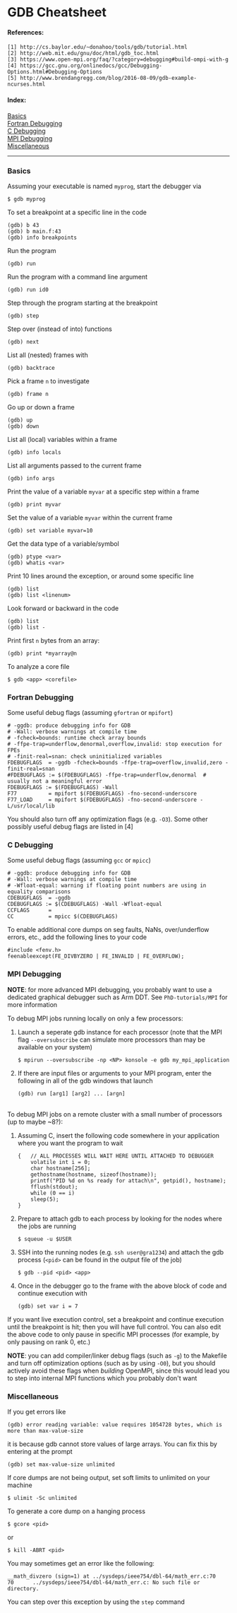 # GDB Cheatsheet
#### References:

    [1] http://cs.baylor.edu/~donahoo/tools/gdb/tutorial.html
    [2] http://web.mit.edu/gnu/doc/html/gdb_toc.html
    [3] https://www.open-mpi.org/faq/?category=debugging#build-ompi-with-g
    [4] https://gcc.gnu.org/onlinedocs/gcc/Debugging-Options.html#Debugging-Options
    [5] http://www.brendangregg.com/blog/2016-08-09/gdb-example-ncurses.html

#### Index:

[Basics](#basics)<br>
[Fortran Debugging](#fortran-debugging)<br>
[C Debugging](#c-debugging)<br>
[MPI Debugging](#mpi-debugging)<br>
[Miscellaneous](#miscellaneous)<br>

---

### Basics
Assuming your executable is named `myprog`, start the debugger via
```
$ gdb myprog
```

To set a breakpoint at a specific line in the code
```
(gdb) b 43
(gdb) b main.f:43
(gdb) info breakpoints
```

Run the program
```
(gdb) run
```

Run the program with a command line argument
```
(gdb) run id0
```

Step through the program starting at the breakpoint
```
(gdb) step
```

Step over (instead of into) functions
```
(gdb) next
```

List all (nested) frames with
```
(gdb) backtrace
```

Pick a frame `n` to investigate
```
(gdb) frame n
```

Go up or down a frame
```
(gdb) up
(gdb) down
```

List all (local) variables within a frame
```
(gdb) info locals
```

List all arguments passed to the current frame
```
(gdb) info args
```

Print the value of a variable `myvar` at a specific step within a frame
```
(gdb) print myvar
```

Set the value of a variable `myvar` within the current frame
```
(gdb) set variable myvar=10
```

Get the data type of a variable/symbol
```
(gdb) ptype <var>
(gdb) whatis <var>
```

Print 10 lines around the exception, or around some specific line
```
(gdb) list
(gdb) list <linenum>
```

Look forward or backward in the code
```
(gdb) list 
(gdb) list -
```

Print first `n` bytes from an array:
```
(gdb) print *myarray@n
```

To analyze a core file
```
$ gdb <app> <corefile>
```

### Fortran Debugging
Some useful debug flags (assuming `gfortran` or `mpifort`)
```
# -ggdb: produce debugging info for GDB
# -Wall: verbose warnings at compile time
# -fcheck=bounds: runtime check array bounds
# -ffpe-trap=underflow,denormal,overflow,invalid: stop execution for FPEs
# -finit-real=snan: check uninitialized variables
FDEBUGFLAGS  = -ggdb -fcheck=bounds -ffpe-trap=overflow,invalid,zero -finit-real=snan
#FDEBUGFLAGS := $(FDEBUGFLAGS) -ffpe-trap=underflow,denormal  # usually not a meaningful error
FDEBUGFLAGS := $(FDEBUGFLAGS) -Wall
F77          = mpifort $(FDEBUGFLAGS) -fno-second-underscore
F77_LOAD     = mpifort $(FDEBUGFLAGS) -fno-second-underscore -L/usr/local/lib
```
You should also turn off any optimization flags (e.g. `-O3`). Some other possibly useful debug flags are listed in [4]


### C Debugging
Some useful debug flags (assuming `gcc` or `mpicc`)
```
# -ggdb: produce debugging info for GDB
# -Wall: verbose warnings at compile time
# -Wfloat-equal: warning if floating point numbers are using in equality comparisons
CDEBUGFLAGS  = -ggdb 
CDEBUGFLAGS := $(CDEBUGFLAGS) -Wall -Wfloat-equal
CCFLAGS      = 
CC           = mpicc $(CDEBUGFLAGS)
```

To enable additional core dumps on seg faults, NaNs, over/underflow errors, etc., add the following lines to your code
```
#include <fenv.h>
feenableexcept(FE_DIVBYZERO | FE_INVALID | FE_OVERFLOW);
```

### MPI Debugging

**NOTE**: for more advanced MPI debugging, you probably want to use a dedicated graphical debugger such as Arm DDT. See `PhD-tutorials/MPI` for more information

To debug MPI jobs running locally on only a few processors:
1. Launch a seperate gdb instance for each processor (note that the MPI flag `--oversubscribe` can simulate more processors than may be available on your system)
    ```
    $ mpirun --oversubscribe -np <NP> konsole -e gdb my_mpi_application
    ```

2. If there are input files or arguments to your MPI program, enter the following in all of the gdb windows that launch
    ```
    (gdb) run [arg1] [arg2] ... [argn]
    ```

<br>To debug MPI jobs on a remote cluster with a small number of processors (up to maybe ~8?):
1. Assuming C, insert the following code somewhere in your application where you want the program to wait
    ```
    {   // ALL PROCESSES WILL WAIT HERE UNTIL ATTACHED TO DEBUGGER
        volatile int i = 0;
        char hostname[256];
        gethostname(hostname, sizeof(hostname));
        printf("PID %d on %s ready for attach\n", getpid(), hostname);
        fflush(stdout);
        while (0 == i)
        sleep(5);
    }
    ```

2. Prepare to attach gdb to each process by looking for the nodes where the jobs are running
    ```
    $ squeue -u $USER
    ```

3. SSH into the running nodes (e.g. `ssh user@gra1234`) and attach the gdb process (`<pid>` can be found in the output file of the job)
    ```
    $ gdb --pid <pid> <app>
    ```
  
4. Once in the debugger go to the frame with the above block of code and continue execution with
    ```
    (gdb) set var i = 7
    ```

If you want live execution control, set a breakpoint and continue execution until the breakpoint is hit; then you will have full control.  You can also edit the above code to only pause in specific MPI processes (for example, by only pausing on rank 0, etc.)

**NOTE**: you can add compiler/linker debug flags (such as `-g`) to the Makefile and turn off optimization options (such as by using `-O0`), but you should actively avoid these flags when *building* OpenMPI, since this would lead you to step into internal MPI functions which you probably don't want

### Miscellaneous

If you get errors like
```
(gdb) error reading variable: value requires 1054728 bytes, which is more than max-value-size
```
it is because gdb cannot store values of large arrays. You can fix this by entering at the prompt
```
(gdb) set max-value-size unlimited
```
 
If core dumps are not being output, set soft limits to unlimited on your machine
```
$ ulimit -Sc unlimited
```

To generate a core dump on a hanging process
```
$ gcore <pid>
```
or
```
$ kill -ABRT <pid>
```

You may sometimes get an error like the following:
```
__math_divzero (sign=1) at ../sysdeps/ieee754/dbl-64/math_err.c:70
70      ../sysdeps/ieee754/dbl-64/math_err.c: No such file or directory.
```
You can step over this exception by using the `step` command


